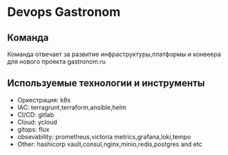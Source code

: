 # Devops Gastronom

## Команда

Команда отвечает за развитие инфраструктуры,платформы и конвеера для нового проекта gastronom.ru

## Используемые технологии и инструменты

* Оркестрация: k8s
* IAC: terragrunt,terraform,ansible,helm
* CI/CD: gitlab
* Cloud: ycloud
* gitops: flux
* obsevability: prometheus,victoria metrics,grafana,loki,tempo
* Other: hashicorp vault,consul,nginx,minio,redis,postgres and etc
